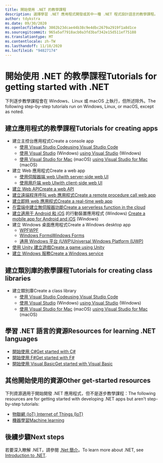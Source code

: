 ```yaml
---
title: 開始使用 .NET 的教學課程
description: 選擇學習 .NET 應用程式開發或其中一種 .NET 程式設計語言的教學課程。
author: tdykstra
ms.date: 09/30/2020
ms.openlocfilehash: 3002b23dcae44b38c9e4dbc2679a2919f1a8d1ce
ms.sourcegitcommit: 965a5af7918acb0a3fd3baf342e15d511ef75188
ms.translationtype: MT
ms.contentlocale: zh-TW
ms.lasthandoff: 11/18/2020
ms.locfileid: "94827174"
---
```

# <a name="tutorials-for-getting-started-with-net"></a><span data-ttu-id="1ddc3-103">開始使用 .NET 的教學課程</span><span class="sxs-lookup"><span data-stu-id="1ddc3-103">Tutorials for getting started with .NET</span></span>

<span data-ttu-id="1ddc3-104">下列逐步教學課程會在 Windows、Linux 或 macOS 上執行，但所述除外。</span><span class="sxs-lookup"><span data-stu-id="1ddc3-104">The following step-by-step tutorials run on Windows, Linux, or macOS, except as noted.</span></span>

## <a name="tutorials-for-creating-apps"></a><span data-ttu-id="1ddc3-105">建立應用程式的教學課程</span><span class="sxs-lookup"><span data-stu-id="1ddc3-105">Tutorials for creating apps</span></span>

* <span data-ttu-id="1ddc3-106">建立主控台應用程式</span><span class="sxs-lookup"><span data-stu-id="1ddc3-106">Create a console app</span></span>
  * [<span data-ttu-id="1ddc3-107">使用 Visual Studio Code</span><span class="sxs-lookup"><span data-stu-id="1ddc3-107">using Visual Studio Code</span></span>](../core/tutorials/with-visual-studio-code.md)
  * <span data-ttu-id="1ddc3-108">[使用 Visual Studio](../core/tutorials/with-visual-studio.md) (Windows) </span><span class="sxs-lookup"><span data-stu-id="1ddc3-108">[using Visual Studio](../core/tutorials/with-visual-studio.md) (Windows)</span></span>
  * <span data-ttu-id="1ddc3-109">[使用 Visual Studio for Mac](../core/tutorials/with-visual-studio-mac.md) (macOS) </span><span class="sxs-lookup"><span data-stu-id="1ddc3-109">[using Visual Studio for Mac](../core/tutorials/with-visual-studio-mac.md) (macOS)</span></span>
* <span data-ttu-id="1ddc3-110">建立 Web 應用程式</span><span class="sxs-lookup"><span data-stu-id="1ddc3-110">Create a web app</span></span>
  * [<span data-ttu-id="1ddc3-111">使用伺服器端 web UI</span><span class="sxs-lookup"><span data-stu-id="1ddc3-111">with server-side web UI</span></span>](/aspnet/core/tutorials/razor-pages/razor-pages-start)
  * [<span data-ttu-id="1ddc3-112">使用用戶端 web UI</span><span class="sxs-lookup"><span data-stu-id="1ddc3-112">with client-side web UI</span></span>](https://dotnet.microsoft.com/learn/aspnet/blazor-tutorial/intro)
* [<span data-ttu-id="1ddc3-113">建立 Web API</span><span class="sxs-lookup"><span data-stu-id="1ddc3-113">Create a web API</span></span>](/aspnet/core/tutorials/first-web-api)
* [<span data-ttu-id="1ddc3-114">建立遠端程序呼叫 web 應用程式</span><span class="sxs-lookup"><span data-stu-id="1ddc3-114">Create a remote procedure call web app</span></span>](/aspnet/core/tutorials/grpc/grpc-start)
* [<span data-ttu-id="1ddc3-115">建立即時 web 應用程式</span><span class="sxs-lookup"><span data-stu-id="1ddc3-115">Create a real-time web app</span></span>](/aspnet/core/tutorials/signalr)
* [<span data-ttu-id="1ddc3-116">在雲端中建立無伺服器功能</span><span class="sxs-lookup"><span data-stu-id="1ddc3-116">Create a serverless function in the cloud</span></span>](/azure/azure-functions/functions-create-first-function-vs-code?pivots=programming-language-csharp)
* <span data-ttu-id="1ddc3-117">[建立適用于 Android 和 iOS](https://dotnet.microsoft.com/learn/xamarin/hello-world-tutorial/intro) 的行動裝置應用程式 (Windows) </span><span class="sxs-lookup"><span data-stu-id="1ddc3-117">[Create a mobile app for Android and iOS](https://dotnet.microsoft.com/learn/xamarin/hello-world-tutorial/intro) (Windows)</span></span>
* <span data-ttu-id="1ddc3-118">建立 Windows 桌面應用程式</span><span class="sxs-lookup"><span data-stu-id="1ddc3-118">Create a Windows desktop app</span></span>
  * [<span data-ttu-id="1ddc3-119">WPF</span><span class="sxs-lookup"><span data-stu-id="1ddc3-119">WPF</span></span>](/visualstudio/get-started/csharp/tutorial-wpf)
  * [<span data-ttu-id="1ddc3-120">Windows Forms</span><span class="sxs-lookup"><span data-stu-id="1ddc3-120">Windows Forms</span></span>](/visualstudio/ide/create-csharp-winform-visual-studio)
  * [<span data-ttu-id="1ddc3-121">通用 Windows 平台 (UWP)</span><span class="sxs-lookup"><span data-stu-id="1ddc3-121">Universal Windows Platform (UWP)</span></span>](/visualstudio/get-started/csharp/tutorial-uwp)
* [<span data-ttu-id="1ddc3-122">使用 Unity 建立遊戲</span><span class="sxs-lookup"><span data-stu-id="1ddc3-122">Create a game using Unity</span></span>](https://dotnet.microsoft.com/learn/games/unity-tutorial/intro)
* [<span data-ttu-id="1ddc3-123">建立 Windows 服務</span><span class="sxs-lookup"><span data-stu-id="1ddc3-123">Create a Windows service</span></span>](/aspnet/core/host-and-deploy/windows-service)

## <a name="tutorials-for-creating-class-libraries"></a><span data-ttu-id="1ddc3-124">建立類別庫的教學課程</span><span class="sxs-lookup"><span data-stu-id="1ddc3-124">Tutorials for creating class libraries</span></span>

* <span data-ttu-id="1ddc3-125">建立類別庫</span><span class="sxs-lookup"><span data-stu-id="1ddc3-125">Create a class library</span></span>
  * [<span data-ttu-id="1ddc3-126">使用 Visual Studio Code</span><span class="sxs-lookup"><span data-stu-id="1ddc3-126">using Visual Studio Code</span></span>](../core/tutorials/library-with-visual-studio-code.md)
  * <span data-ttu-id="1ddc3-127">[使用 Visual Studio](../core/tutorials/library-with-visual-studio.md) (Windows) </span><span class="sxs-lookup"><span data-stu-id="1ddc3-127">[using Visual Studio](../core/tutorials/library-with-visual-studio.md) (Windows)</span></span>
  * <span data-ttu-id="1ddc3-128">[使用 Visual Studio for Mac](../core/tutorials/library-with-visual-studio-mac.md) (macOS) </span><span class="sxs-lookup"><span data-stu-id="1ddc3-128">[using Visual Studio for Mac](../core/tutorials/library-with-visual-studio-mac.md) (macOS)</span></span>

## <a name="resources-for-learning-net-languages"></a><span data-ttu-id="1ddc3-129">學習 .NET 語言的資源</span><span class="sxs-lookup"><span data-stu-id="1ddc3-129">Resources for learning .NET languages</span></span>

* [<span data-ttu-id="1ddc3-130">開始使用 C#</span><span class="sxs-lookup"><span data-stu-id="1ddc3-130">Get started with C#</span></span>](../csharp/getting-started/index.md)
* [<span data-ttu-id="1ddc3-131">開始使用 F#</span><span class="sxs-lookup"><span data-stu-id="1ddc3-131">Get started with F#</span></span>](../fsharp/get-started/index.md)
* [<span data-ttu-id="1ddc3-132">開始使用 Visual Basic</span><span class="sxs-lookup"><span data-stu-id="1ddc3-132">Get started with Visual Basic</span></span>](../visual-basic/getting-started/index.md)

## <a name="other-get-started-resources"></a><span data-ttu-id="1ddc3-133">其他開始使用的資源</span><span class="sxs-lookup"><span data-stu-id="1ddc3-133">Other get-started resources</span></span>

<span data-ttu-id="1ddc3-134">下列資源適用于開始開發 .NET 應用程式，但不是逐步教學課程：</span><span class="sxs-lookup"><span data-stu-id="1ddc3-134">The following resources are for getting started with developing .NET apps but aren't step-by-step tutorials:</span></span>

* [<span data-ttu-id="1ddc3-135">物聯網 (IoT) </span><span class="sxs-lookup"><span data-stu-id="1ddc3-135">Internet of Things (IoT)</span></span>](https://dotnet.microsoft.com/apps/iot)
* [<span data-ttu-id="1ddc3-136">機器學習</span><span class="sxs-lookup"><span data-stu-id="1ddc3-136">Machine learning</span></span>](../machine-learning/index.yml)

## <a name="next-steps"></a><span data-ttu-id="1ddc3-137">後續步驟</span><span class="sxs-lookup"><span data-stu-id="1ddc3-137">Next steps</span></span>

<span data-ttu-id="1ddc3-138">若要深入瞭解 .NET，請參閱 [.Net 簡介](../core/introduction.md)。</span><span class="sxs-lookup"><span data-stu-id="1ddc3-138">To learn more about .NET, see [Introduction to .NET](../core/introduction.md).</span></span>

